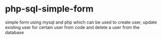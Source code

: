  # php-sql-simple-form
 
 simple form using mysql and php which can be used to create user, update existing user for certain user from code and delete a user from the database 
